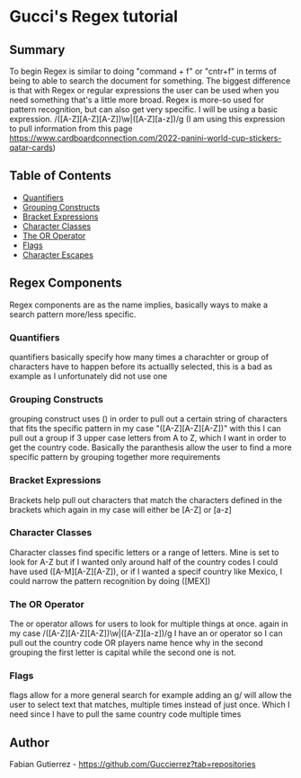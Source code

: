 # Gucci's Regex tutorial

## Summary

To begin Regex is similar to doing "command + f" or "cntr+f" in terms of being to able to search the document for something. The biggest difference is that with Regex or regular expressions the user can be used when you need something that's a little more broad. Regex is more-so used for pattern recognition, but can also get very specific.
I will be using a basic expression.
/([A-Z][A-Z][A-Z])\w|([A-Z][a-z])/g
(I am using this expression to pull information from this page https://www.cardboardconnection.com/2022-panini-world-cup-stickers-qatar-cards)

## Table of Contents

- [Quantifiers](#quantifiers)
- [Grouping Constructs](#grouping-constructs)
- [Bracket Expressions](#bracket-expressions)
- [Character Classes](#character-classes)
- [The OR Operator](#the-or-operator)
- [Flags](#flags)
- [Character Escapes](#character-escapes)

## Regex Components
Regex components are as the name implies, basically ways to make a search pattern more/less specific. 

### Quantifiers
quantifiers basically specify how many times a charachter or group of characters have to happen before its actuallly selected, this is a bad as example as I unfortunately did not use one

### Grouping Constructs
grouping construct uses () in order to pull out a certain string of characters that fits the specific pattern in my case "([A-Z][A-Z][A-Z])" with this I can pull out a group if 3 upper case letters from A to Z, which I want in order to get the country code. Basically the paranthesis allow the user to find a more specific pattern by grouping together more requirements

### Bracket Expressions
Brackets help pull out characters that match the characters defined in the brackets which again in my case will either be [A-Z] or [a-z]
### Character Classes
Character classes find specific letters or a range of letters. Mine is set to look for A-Z but if I wanted only around half of the country codes I could have used ([A-M][A-Z][A-Z]), or if I wanted a specif country like Mexico, I could narrow the pattern recognition by doing ([MEX]) 
### The OR Operator
The or operator allows for users to look for multiple things at once. again in my case /([A-Z][A-Z][A-Z])\w|([A-Z][a-z])/g I have an or operator so I can pull out the country code OR players name hence why in the second grouping the first letter is capital while the second one is not.
### Flags
flags allow for a more general search for example adding an g/ will allow the user to select text that matches, multiple times instead of just once. Which I need since I have to pull the same country code multiple times


## Author

Fabian Gutierrez - https://github.com/Guccierrez?tab=repositories

